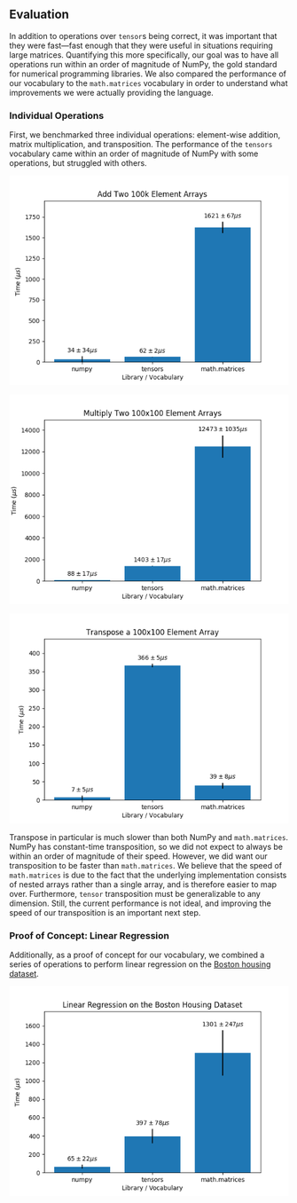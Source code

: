 ## Evaluation

In addition to operations over `tensor`s being correct, it was
important that they were fast—fast enough that they were useful in
situations requiring large matrices. Quantifying this more
specifically, our goal was to have all operations run within an order
of magnitude of NumPy, the gold standard for numerical programming
libraries. We also compared the performance of our vocabulary to the
`math.matrices` vocabulary in order to understand what improvements we
were actually providing the language.

### Individual Operations

First, we benchmarked three individual operations: element-wise
addition, matrix multiplication, and transposition. The performance of
the `tensors` vocabulary came within an order of magnitude of NumPy
with some operations, but struggled with others.

![Add Two 100k Element Arrays](add.png)

![Multiply Two 100x100 Element Arrays](matmul.png)

![Transpose a 100x100 Element Array](transpose.png)

Transpose in particular is much slower than both NumPy and
`math.matrices`. NumPy has constant-time transposition, so we did not
expect to always be within an order of magnitude of their
speed. However, we did want our transposition to be faster than
`math.matrices`. We believe that the speed of `math.matrices` is due
to the fact that the underlying implementation consists of nested
arrays rather than a single array, and is therefore easier to map
over. Furthermore, `tensor` transposition must be generalizable to any
dimension. Still, the current performance is not ideal, and improving
the speed of our transposition is an important next step.

### Proof of Concept: Linear Regression

Additionally, as a proof of concept for our vocabulary, we combined a
series of operations to perform linear regression on the [Boston
housing
dataset](https://www.cs.toronto.edu/~delve/data/boston/bostonDetail.html).

![Linear Regression on the Boston Housing Dataset](linreg.png)
